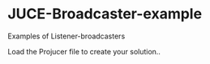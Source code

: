 # JUCE-Broadcaster-example
Examples of Listener-broadcasters


Load the Projucer file to create your solution..
